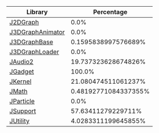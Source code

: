 | Library | Percentage |
| ------------- | ------------- |
| [J2DGraph](https://github.com/shibbo/Petari/blob/master/libs/JSystem/docs/lib/J2DGraph.md) | 0.0% |
| [J3DGraphAnimator](https://github.com/shibbo/Petari/blob/master/libs/JSystem/docs/lib/J3DGraphAnimator.md) | 0.0% |
| [J3DGraphBase](https://github.com/shibbo/Petari/blob/master/libs/JSystem/docs/lib/J3DGraphBase.md) | 0.1595838997576689% |
| [J3DGraphLoader](https://github.com/shibbo/Petari/blob/master/libs/JSystem/docs/lib/J3DGraphLoader.md) | 0.0% |
| [JAudio2](https://github.com/shibbo/Petari/blob/master/libs/JSystem/docs/lib/JAudio2.md) | 19.737323628674826% |
| [JGadget](https://github.com/shibbo/Petari/blob/master/libs/JSystem/docs/lib/JGadget.md) | 100.0% |
| [JKernel](https://github.com/shibbo/Petari/blob/master/libs/JSystem/docs/lib/JKernel.md) | 21.080474511061237% |
| [JMath](https://github.com/shibbo/Petari/blob/master/libs/JSystem/docs/lib/JMath.md) | 0.48192771084337355% |
| [JParticle](https://github.com/shibbo/Petari/blob/master/libs/JSystem/docs/lib/JParticle.md) | 0.0% |
| [JSupport](https://github.com/shibbo/Petari/blob/master/libs/JSystem/docs/lib/JSupport.md) | 57.63411279229711% |
| [JUtility](https://github.com/shibbo/Petari/blob/master/libs/JSystem/docs/lib/JUtility.md) | 4.0283311199645855% |
